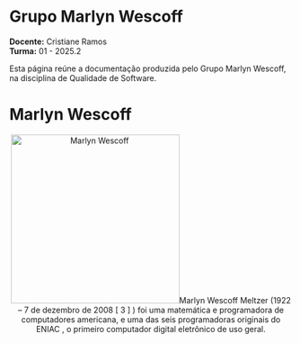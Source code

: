 # Grupo  Marlyn Wescoff

**Docente:** Cristiane Ramos  
**Turma:** 01 - 2025.2

Esta página reúne a documentação produzida pelo Grupo 
Marlyn Wescoff, na disciplina de Qualidade de Software.

# Marlyn Wescoff

<div align="center">
  <img src="images/Marlyn Wescoff.png" alt="Marlyn Wescoff" width="300"

Marlyn Wescoff Meltzer (1922 – 7 de dezembro de 2008 [ 3 ] ) foi uma matemática e programadora de computadores americana, e uma das seis programadoras originais do ENIAC , o primeiro computador digital eletrônico de uso geral.
